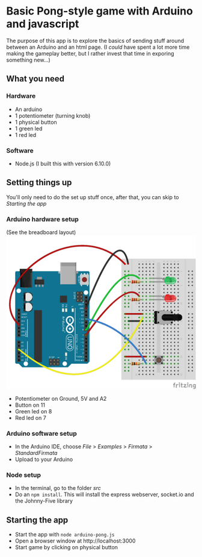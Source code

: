 # Basic Pong-style game with Arduino and javascript

The purpose of this app is to explore the basics of sending stuff around between an Arduino and an html page. (I _could_ have spent a lot more time making the gameplay better, but I rather invest that time in exporing something new...)

## What you need

### Hardware

- An arduino
- 1 potentiometer (turning knob)
- 1 physical button
- 1 green led
- 1 red led

### Software

- Node.js (I built this with version 6.10.0)

## Setting things up

You'll only need to do the set up stuff once, after that, you can skip to _Starting the app_

### Arduino hardware setup

(See the breadboard layout)
![Breadboard layout](https://github.com/jaronbarends/arduino-pong/blob/master/arduino-pong-breadboard.png)


- Potentiometer on Ground, 5V and A2
- Button on 11
- Green led on 8
- Red led on 7

### Arduino software setup

- In the Arduino IDE, choose _File_ > _Examples_ > _Firmata_ > _StandardFirmata_
- Upload to your Arduino

### Node setup

- In the terminal, go to the folder _src_
- Do an ``npm install``. This will install the express webserver, socket.io and the Johnny-Five library

## Starting the app

- Start the app with ``node arduino-pong.js``
- Open a browser window at http://localhost:3000
- Start game by clicking on physical button

